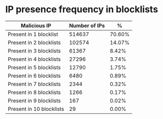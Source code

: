 # IP presence frequency in blocklists
| Malicious IP | Number of IPs | % |
|----|----|----|
| Present in 1 blocklist | 514637 | 70.60% |
| Present in 2 blocklists | 102574 | 14.07% |
| Present in 3 blocklists | 61367 | 8.42% |
| Present in 4 blocklists | 27296 | 3.74% |
| Present in 5 blocklists | 12790 | 1.75% |
| Present in 6 blocklists | 6480 | 0.89% |
| Present in 7 blocklists | 2344 | 0.32% |
| Present in 8 blocklists | 1266 | 0.17% |
| Present in 9 blocklists | 167 | 0.02% |
| Present in 10 blocklists | 29 | 0.00% |
